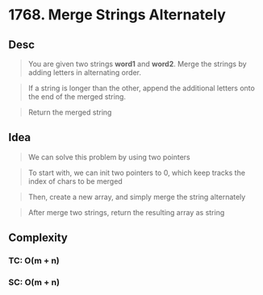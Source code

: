 # 1768. Merge Strings Alternately

## Desc

> You are given two strings **word1** and **word2**. Merge the strings by adding letters in alternating order.

> If a string is longer than the other, append the additional letters onto the end of the merged string.

> Return the merged string

## Idea

> We can solve this problem by using two pointers

> To start with, we can init two pointers to 0, which keep tracks the index of chars to be merged

> Then, create a new array, and simply merge the string alternately

> After merge two strings, return the resulting array as string

## Complexity

### TC: O(m + n)

### SC: O(m + n)